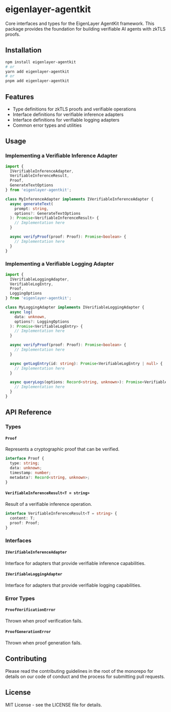 # eigenlayer-agentkit

Core interfaces and types for the EigenLayer AgentKit framework. This package provides the foundation for building verifiable AI agents with zkTLS proofs.

## Installation

```bash
npm install eigenlayer-agentkit
# or
yarn add eigenlayer-agentkit
# or
pnpm add eigenlayer-agentkit
```

## Features

- Type definitions for zkTLS proofs and verifiable operations
- Interface definitions for verifiable inference adapters
- Interface definitions for verifiable logging adapters
- Common error types and utilities

## Usage

### Implementing a Verifiable Inference Adapter

```typescript
import { 
  IVerifiableInferenceAdapter, 
  VerifiableInferenceResult,
  Proof,
  GenerateTextOptions
} from 'eigenlayer-agentkit';

class MyInferenceAdapter implements IVerifiableInferenceAdapter {
  async generateText(
    prompt: string,
    options?: GenerateTextOptions
  ): Promise<VerifiableInferenceResult> {
    // Implementation here
  }

  async verifyProof(proof: Proof): Promise<boolean> {
    // Implementation here
  }
}
```

### Implementing a Verifiable Logging Adapter

```typescript
import {
  IVerifiableLoggingAdapter,
  VerifiableLogEntry,
  Proof,
  LoggingOptions
} from 'eigenlayer-agentkit';

class MyLoggingAdapter implements IVerifiableLoggingAdapter {
  async log(
    data: unknown,
    options?: LoggingOptions
  ): Promise<VerifiableLogEntry> {
    // Implementation here
  }

  async verifyProof(proof: Proof): Promise<boolean> {
    // Implementation here
  }

  async getLogEntry(id: string): Promise<VerifiableLogEntry | null> {
    // Implementation here
  }

  async queryLogs(options: Record<string, unknown>): Promise<VerifiableLogEntry[]> {
    // Implementation here
  }
}
```

## API Reference

### Types

#### `Proof`
Represents a cryptographic proof that can be verified.

```typescript
interface Proof {
  type: string;
  data: unknown;
  timestamp: number;
  metadata?: Record<string, unknown>;
}
```

#### `VerifiableInferenceResult<T = string>`
Result of a verifiable inference operation.

```typescript
interface VerifiableInferenceResult<T = string> {
  content: T;
  proof: Proof;
}
```

### Interfaces

#### `IVerifiableInferenceAdapter`
Interface for adapters that provide verifiable inference capabilities.

#### `IVerifiableLoggingAdapter`
Interface for adapters that provide verifiable logging capabilities.

### Error Types

#### `ProofVerificationError`
Thrown when proof verification fails.

#### `ProofGenerationError`
Thrown when proof generation fails.

## Contributing

Please read the contributing guidelines in the root of the monorepo for details on our code of conduct and the process for submitting pull requests.

## License

MIT License - see the LICENSE file for details. 